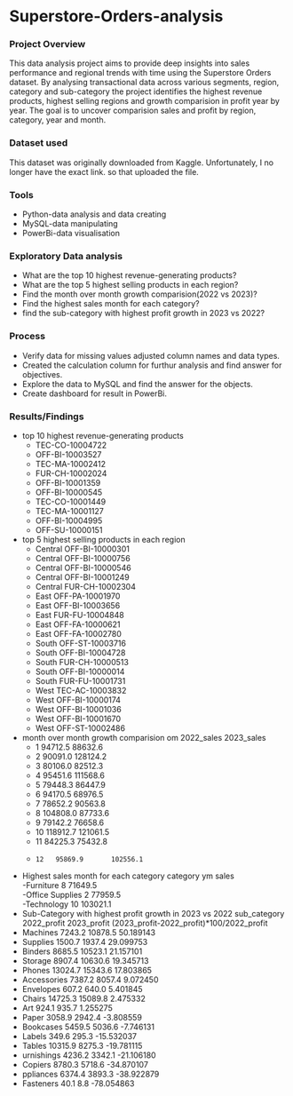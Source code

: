 # Superstore-Orders-analysis

### Project Overview

This data analysis project aims to provide deep insights into sales performance and regional trends with time using the 
Superstore Orders dataset. By analysing transactional data across various segments, region, category and sub-category the
project identifies the highest revenue products, highest selling regions and growth comparision in profit year by year.
The goal is to uncover comparision sales and profit by region, category, year and month.

### Dataset used 
This dataset was originally downloaded from Kaggle. Unfortunately, I no longer have the exact link. so that uploaded the 
file.

### Tools

- Python-data analysis and  data creating
- MySQL-data manipulating
- PowerBi-data visualisation

### Exploratory Data analysis

- What are the top 10 highest revenue-generating products?
- What are the top 5 highest selling products in each region?
- Find the month over month growth comparision(2022 vs 2023)?
- Find the highest sales month for each category?
- find the sub-category with highest profit growth in 2023 vs 2022?

### Process

- Verify data for missing values adjusted column names and data types.
- Created the calculation column for furthur analysis and find answer for objectives.
- Explore the data to MySQL and find the answer for the objects.
- Create dashboard for result in PowerBi.

### Results/Findings
- top 10 highest revenue-generating products
  - TEC-CO-10004722
  - OFF-BI-10003527
  - TEC-MA-10002412
  - FUR-CH-10002024
  - OFF-BI-10001359
  - OFF-BI-10000545
  - TEC-CO-10001449
  - TEC-MA-10001127
  - OFF-BI-10004995
  - OFF-SU-10000151
- top 5 highest selling products in each region
  - Central	OFF-BI-10000301	
  - Central	OFF-BI-10000756	
  - Central	OFF-BI-10000546	
  - Central	OFF-BI-10001249	
  - Central	FUR-CH-10002304	
  - East	OFF-PA-10001970	
  - East	OFF-BI-10003656	
  - East	FUR-FU-10004848	
  - East	OFF-FA-10000621	
  - East	OFF-FA-10002780	
  - South	OFF-ST-10003716	
  - South	OFF-BI-10004728	
  - South	FUR-CH-10000513	
  - South	OFF-BI-10000014	
  - South	FUR-FU-10001731	
  - West	TEC-AC-10003832	
  - West	OFF-BI-10000174	
  - West	OFF-BI-10001036	
  - West	OFF-BI-10001670	
  - West	OFF-ST-10002486	 
- month over month growth comparision
    om	2022_sales	2023_sales
  -	1	   94712.5	   88632.6
  -	2	   90091.0	   128124.2
  -	3	   80106.0	   82512.3
  -	4	   95451.6	   111568.6
  -  5	   79448.3	   86447.9
  -  6	   94170.5	   68976.5
  -	7	   78652.2	   90563.8
  -	8	   104808.0	   87733.6
  -	9	   79142.2	   76658.6
  -	10	 118912.7	   121061.5
  -	11	 84225.3	   75432.8
  - 	12	 95869.9	   102556.1
- Highest sales month for each category
    category	      ym	 sales	
   -Furniture	       8	 71649.5	
   -Office Supplies	 2	 77959.5	
   -Technology	      10	 103021.1	
- Sub-Category with highest profit growth in 2023 vs 2022
  sub_category	2022_profit	2023_profit	(2023_profit-2022_profit)*100/2022_profit
 -	 Machines	     7243.2	      10878.5	    50.189143
 -	 Supplies	     1500.7	       1937.4	    29.099753
 -	 Binders	     8685.5	      10523.1	    21.157101
 -	 Storage	     8907.4	      10630.6	    19.345713
 -	 Phones	      13024.7	      15343.6	    17.803865
 -	 Accessories	 7387.2	       8057.4	     9.072450
 -	 Envelopes	    607.2	        640.0	     5.401845
 -	 Chairs	      14725.3	      15089.8	     2.475332
 -	 Art	          924.1	        935.7	     1.255275
 -	 Paper	       3058.9	       2942.4	    -3.808559
 -  Bookcases	   5459.5	       5036.6	    -7.746131
 -  Labels	        349.6	        295.3	    -15.532037
 -  Tables	      10315.9	       8275.3	    -19.781115
 -  urnishings	   4236.2	       3342.1	    -21.106180
 -  Copiers	     8780.3	       5718.6	    -34.870107
 -  ppliances	   6374.4	       3893.3	    -38.922879
 -  Fasteners	     40.1	          8.8	    -78.054863

